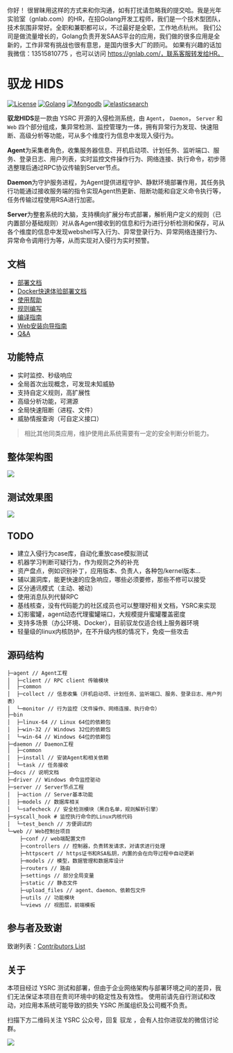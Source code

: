 你好！
很冒昧用这样的方式来和你沟通，如有打扰请忽略我的提交哈。我是光年实验室（gnlab.com）的HR，在招Golang开发工程师，我们是一个技术型团队，技术氛围非常好。全职和兼职都可以，不过最好是全职，工作地点杭州。
我们公司是做流量增长的，Golang负责开发SAAS平台的应用，我们做的很多应用是全新的，工作非常有挑战也很有意思，是国内很多大厂的顾问。
如果有兴趣的话加我微信：13515810775  ，也可以访问 https://gnlab.com/，联系客服转发给HR。
# 驭龙 HIDS 


[![License](https://img.shields.io/badge/License-GPL%20v2-blue.svg?style=flat-square)](https://github.com/ysrc/yulong-hids/blob/master/LICENSE)
[![Golang](https://img.shields.io/badge/Golang-1.9-yellow.svg?style=flat-square)](https://www.golang.org/) [![Mongodb](https://img.shields.io/badge/MongoDB-3.4-red.svg?style=flat-square)](https://www.mongodb.com/download-center?jmp=nav) [![elasticsearch](https://img.shields.io/badge/Elasticsearch-5.6.4-green.svg?style=flat-square)](https://www.elastic.co/downloads/elasticsearch)


**驭龙HIDS**是一款由 YSRC 开源的入侵检测系统，由 `Agent`， `Daemon`， `Server` 和 `Web` 四个部分组成，集异常检测、监控管理为一体，拥有异常行为发现、快速阻断、高级分析等功能，可从多个维度行为信息中发现入侵行为。

**Agent**为采集者角色，收集服务器信息、开机启动项、计划任务、监听端口、服务、登录日志、用户列表，实时监控文件操作行为、网络连接、执行命令，初步筛选整理后通过RPC协议传输到Server节点。

**Daemon**为守护服务进程，为Agent提供进程守护、静默环境部署作用，其任务执行功能通过接收服务端的指令实现Agent热更新、阻断功能和自定义命令执行等，任务传输过程使用RSA进行加密。

**Server**为整套系统的大脑，支持横向扩展分布式部署，解析用户定义的规则（已内置部分基础规则）对从各Agent接收到的信息和行为进行分析检测和保存，可从各个维度的信息中发现webshell写入行为、异常登录行为、异常网络连接行为、异常命令调用行为等，从而实现对入侵行为实时预警。

## 文档

* [部署文档](./docs/install.md)
* [Docker快速体验部署文档](./docs/docker.md)
* [使用帮助](./docs/help.md)
* [规则编写](./docs/rule.md)
* [编译指南](./docs/build.md)
* [Web安装向导指南](./docs/guide.md)
* [Q&A](./qa.md)

## 功能特点

- 实时监控、秒级响应
- 全局首次出现概念，可发现未知威胁
- 支持自定义规则，高扩展性
- 高级分析功能，可溯源
- 全局快速阻断（进程、文件）
- 威胁情报查询（可自定义接口）


> 相比其他同类应用，维护使用此系统需要有一定的安全判断分析能力。


## 整体架构图

![](./docs/jg.png)

## 测试效果图

![](./docs/yulong.gif)


## TODO
- 建立入侵行为case库，自动化重放case模拟测试
- 机器学习判断可疑行为，作为规则之外的补充
- 资产盘点，例如识别补丁，应用版本、负责人，各种包/kernel版本...
- 辅以漏洞库，能更快速的应急响应，哪些必须要修，那些不修可以接受
- 区分通讯模式（主动、被动）
- 使用消息队列代替RPC
- 基线核查，没有代码能力的社区成员也可以整理好相关文档，YSRC来实现
- 幻影蜜罐，agent动态代理蜜罐端口，大规模提升蜜罐覆盖密度
- 支持多场景（办公环境、Docker），目前驭龙仅适合线上服务器环境
- 轻量级的linux内核防护，在不升级内核的情况下，免疫一些攻击

## 源码结构
```
├─agent // Agent工程
│  ├─client // RPC client 传输模块
│  ├─common
│  ├─collect // 信息收集（开机启动项、计划任务、监听端口、服务、登录日志、用户列表）
│  └─monitor // 行为监控（文件操作、网络连接、执行命令）
├─bin
│  ├─linux-64 // Linux 64位的依赖包
│  ├─win-32 // Windows 32位的依赖包
│  └─win-64 // Windows 64位的依赖包
├─daemon // Daemon工程
│  ├─common
│  ├─install // 安装Agent和相关依赖
│  └─task // 任务接收
├─docs // 说明文档
├─driver // Windows 命令监控驱动
├─server // Server节点工程
│  ├─action // Server基本功能
│  ├─models // 数据库相关
│  └─safecheck // 安全检测模块（黑白名单，规则解析引擎）
├─syscall_hook # 监控执行命令的Linux内核代码
│  └─test_bench // 方便调试的
└─web // Web控制台项目
    ├─conf // web端配置文件
    ├─controllers // 控制器，负责转发请求，对请求进行处理
    ├─httpscert // https证书和RSA私钥，内置的会在向导过程中自动更新
    ├─models // 模型，数据管理和数据库设计
    ├─routers // 路由
    ├─settings // 部分全局变量
    ├─static // 静态文件
    ├─upload_files // agent、daemon、依赖包文件
    ├─utils // 功能模块
    └─views // 视图层，前端模板
```

## 参与者及致谢

致谢列表：[Contributors List](./contributors.md)

## 关于

本项目经过 YSRC 测试和部署，但由于企业网络架构与部署环境之间的差异，我们无法保证本项目在贵司环境中的稳定性及有效性。
使用前请先自行测试和改动，对应用本系统可能导致的损失 YSRC 所属组织及公司概不负责。

扫描下方二维码关注 YSRC 公众号，回复 驭龙 ，会有人拉你进驭龙的微信讨论群。


![](./docs/ysrc.png)


